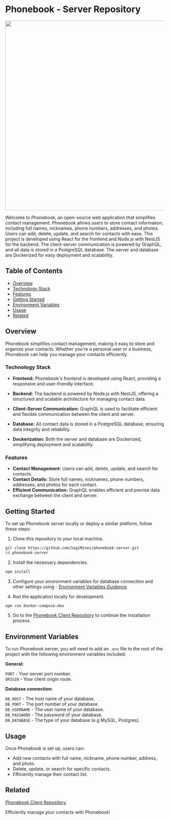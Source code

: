# Phonebook - Server Repository

<div align='center'>
<img src='https://lh3.googleusercontent.com/pw/ADCreHcw1MCcyUzPoegjnXSRx2U-YrjjmzkwabyscP6F_vUOcModeHRNqH0fyofnF7DT-0b9_WIcg9MJra8krITPN2HuP2POe7O2wgq-IRfZuqVVY8rw-BVig7fFgTm3cByQVFr_sLonvHXCoQAU9spLM1ij=w831-h480-s-no?authuser=3' width=600 />
</div>

Welcome to Phonebook, an open-source web application that simplifies contact management. Phonebook allows users to store contact information, including full names, nicknames, phone numbers, addresses, and photos. Users can add, delete, update, and search for contacts with ease. This project is developed using React for the frontend and Node.js with NestJS for the backend. The client-server communication is powered by GraphQL, and all data is stored in a PostgreSQL database. The server and database are Dockerized for easy deployment and scalability.

## Table of Contents

- [Overview](#overview)
- [Technology Stack](#technology-stack)
- [Features](#features)
- [Getting Started](#getting-started)
- [Environment Variables](#environment-variables)
- [Usage](#usage)
- [Related](#related)

## Overview

Phonebook simplifies contact management, making it easy to store and organize your contacts. Whether you're a personal user or a business, Phonebook can help you manage your contacts efficiently.

### Technology Stack

- **Frontend:** Phonebook's frontend is developed using React, providing a responsive and user-friendly interface.

- **Backend:** The backend is powered by Node.js with NestJS, offering a structured and scalable architecture for managing contact data.

- **Client-Server Communication:** GraphQL is used to facilitate efficient and flexible communication between the client and server.

- **Database:** All contact data is stored in a PostgreSQL database, ensuring data integrity and reliability.

- **Dockerization:** Both the server and database are Dockerized, simplifying deployment and scalability.

### Features

- **Contact Management:** Users can add, delete, update, and search for contacts.
- **Contact Details:** Store full names, nicknames, phone numbers, addresses, and photos for each contact.
- **Efficient Communication:** GraphQL enables efficient and precise data exchange between the client and server.

## Getting Started

To set up Phonebook server locally or deploy a similar platform, follow these steps:

1. Clone this repository to your local machine.

```bash
git clone https://github.com/SagiMines/phonebook-server.git
cd phonebook-server
```

2. Install the necessary dependencies.

```bash
npm install
```

3. Configure your environment variables for database connection and other settings using - [Environment Variables Guidence](#environment-variables).

4. Run the application locally for development.

```bash
npm run docker-compose:dev
```

5. Go to the [Phonebook Client Repository](https://github.com/SagiMines/phonebook-client) to continue the installation process.

## Environment Variables

To run Phonebook server, you will need to add an `.env` file to the root of the project with the following environment variables included:

**General:**

`PORT` - Your server port number.  
`ORIGIN` - Your client origin route.

**Database connection:**

`DB_HOST` - The host name of your database.  
`DB_PORT` - The port number of your database.  
`DB_USERNAME` - The user name of your database.  
`DB_PASSWORD` - The password of your database.  
`DB_DATABASE` - The type of your database (e.g MySQL, Postgres).

## Usage

Once Phonebook is set up, users can:

- Add new contacts with full name, nickname, phone number, address, and photo.
- Delete, update, or search for specific contacts.
- Efficiently manage their contact list.

## Related

[Phonebook Client Repository](https://github.com/SagiMines/phonebook-client)

Efficiently manage your contacts with Phonebook!
